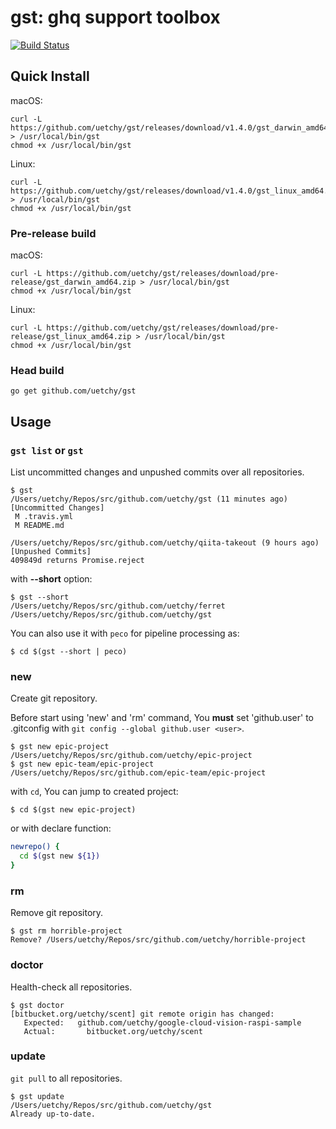# gst: ghq support toolbox

[![Build Status](https://travis-ci.org/uetchy/gst.svg)](https://travis-ci.org/uetchy/gst)

## Quick Install

macOS:

```console
curl -L https://github.com/uetchy/gst/releases/download/v1.4.0/gst_darwin_amd64.zip > /usr/local/bin/gst
chmod +x /usr/local/bin/gst
```

Linux:

```console
curl -L https://github.com/uetchy/gst/releases/download/v1.4.0/gst_linux_amd64.zip > /usr/local/bin/gst
chmod +x /usr/local/bin/gst
```

### Pre-release build

macOS:

```console
curl -L https://github.com/uetchy/gst/releases/download/pre-release/gst_darwin_amd64.zip > /usr/local/bin/gst
chmod +x /usr/local/bin/gst
```

Linux:

```console
curl -L https://github.com/uetchy/gst/releases/download/pre-release/gst_linux_amd64.zip > /usr/local/bin/gst
chmod +x /usr/local/bin/gst
```

### Head build

```console
go get github.com/uetchy/gst
```

## Usage

### `gst list` or `gst`

List uncommitted changes and unpushed commits over all repositories.

```console
$ gst
/Users/uetchy/Repos/src/github.com/uetchy/gst (11 minutes ago)
[Uncommitted Changes]
 M .travis.yml
 M README.md

/Users/uetchy/Repos/src/github.com/uetchy/qiita-takeout (9 hours ago)
[Unpushed Commits]
409849d returns Promise.reject
```

with **--short** option:

```console
$ gst --short
/Users/uetchy/Repos/src/github.com/uetchy/ferret
/Users/uetchy/Repos/src/github.com/uetchy/gst
```

You can also use it with `peco` for pipeline processing as:

```
$ cd $(gst --short | peco)
```

### new

Create git repository.

Before start using 'new' and 'rm' command, You **must** set 'github.user' to .gitconfig with `git config --global github.user <user>`.

```console
$ gst new epic-project
/Users/uetchy/Repos/src/github.com/uetchy/epic-project
$ gst new epic-team/epic-project
/Users/uetchy/Repos/src/github.com/epic-team/epic-project
```

with `cd`, You can jump to created project:

```console
$ cd $(gst new epic-project)
```

or with declare function:

```zsh
newrepo() {
  cd $(gst new ${1})
}
```

### rm

Remove git repository.

```console
$ gst rm horrible-project
Remove? /Users/uetchy/Repos/src/github.com/uetchy/horrible-project
```

### doctor

Health-check all repositories.

```console
$ gst doctor
[bitbucket.org/uetchy/scent] git remote origin has changed:
   Expected:   github.com/uetchy/google-cloud-vision-raspi-sample
   Actual:       bitbucket.org/uetchy/scent
```

### update

`git pull` to all repositories.

```console
$ gst update
/Users/uetchy/Repos/src/github.com/uetchy/gst
Already up-to-date.
```
